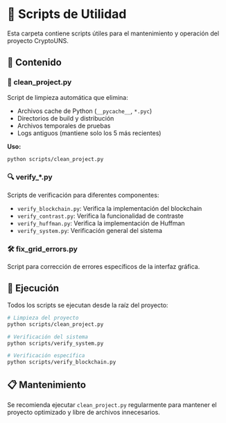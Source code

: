 # 🔧 Scripts de Utilidad

Esta carpeta contiene scripts útiles para el mantenimiento y operación del proyecto CryptoUNS.

## 📁 Contenido

### 🧹 clean_project.py
Script de limpieza automática que elimina:
- Archivos cache de Python (`__pycache__`, `*.pyc`)
- Directorios de build y distribución
- Archivos temporales de pruebas
- Logs antiguos (mantiene solo los 5 más recientes)

**Uso:**
```bash
python scripts/clean_project.py
```

### 🔍 verify_*.py
Scripts de verificación para diferentes componentes:
- `verify_blockchain.py`: Verifica la implementación del blockchain
- `verify_contrast.py`: Verifica la funcionalidad de contraste
- `verify_huffman.py`: Verifica la implementación de Huffman
- `verify_system.py`: Verificación general del sistema

### 🛠️ fix_grid_errors.py
Script para corrección de errores específicos de la interfaz gráfica.

## 🚀 Ejecución

Todos los scripts se ejecutan desde la raíz del proyecto:

```bash
# Limpieza del proyecto
python scripts/clean_project.py

# Verificación del sistema
python scripts/verify_system.py

# Verificación específica
python scripts/verify_blockchain.py
```

## 📋 Mantenimiento

Se recomienda ejecutar `clean_project.py` regularmente para mantener el proyecto optimizado y libre de archivos innecesarios.
